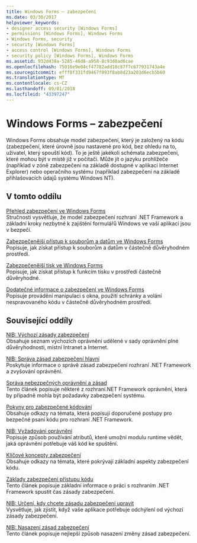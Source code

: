 ```yaml
---
title: Windows Forms – zabezpečení
ms.date: 03/30/2017
helpviewer_keywords:
- designer access security [Windows Forms]
- permissions [Windows Forms], Windows Forms
- Windows Forms, security
- security [Windows Forms]
- access control [Windows Forms], Windows Forms
- security policy [Windows Forms], Windows Forms
ms.assetid: 932d438a-5285-46d8-a958-8c93d0ad6cae
ms.openlocfilehash: 75016e9e04cf47782add18c87f7c677931743a4e
ms.sourcegitcommit: efff8f331fd9467f093f8ab8d23a203d6ecb5b60
ms.translationtype: MT
ms.contentlocale: cs-CZ
ms.lasthandoff: 09/01/2018
ms.locfileid: "43397247"
---
```

# <a name="windows-forms-security"></a>Windows Forms – zabezpečení
Windows Forms obsahuje model zabezpečení, který je založený na kódu (zabezpečení, které úrovně jsou nastavené pro kód, bez ohledu na to, uživatel, který spouští kód). To je ještě jakékoli schémata zabezpečení, které mohou být v místě již v počítači. Může jít o jazyku prohlížeče (například v zóně zabezpečení na základě dostupné v aplikaci Internet Explorer) nebo operačního systému (například zabezpečení na základě přihlašovacích údajů systému Windows NT).  
  
## <a name="in-this-section"></a>V tomto oddílu  
 [Přehled zabezpečení ve Windows Forms](../../../docs/framework/winforms/security-in-windows-forms-overview.md)  
 Stručnosti vysvětluje, že model zabezpečení rozhraní .NET Framework a základní kroky nezbytné k zajištění formulářů Windows ve vaší aplikaci jsou v bezpečí.  
  
 [Zabezpečenější přístup k souborům a datům ve Windows Forms](../../../docs/framework/winforms/more-secure-file-and-data-access-in-windows-forms.md)  
 Popisuje, jak získat přístup k souborům a datům v částečně důvěryhodném prostředí.  
  
 [Zabezpečenější tisk ve Windows Forms](../../../docs/framework/winforms/more-secure-printing-in-windows-forms.md)  
 Popisuje, jak získat přístup k funkcím tisku v prostředí částečně důvěryhodné.  
  
 [Dodatečné informace o zabezpečení ve Windows Forms](../../../docs/framework/winforms/additional-security-considerations-in-windows-forms.md)  
 Popisuje provádění manipulaci s okna, použití schránky a volání nespravovaného kódu v částečně důvěryhodném prostředí.  
  
## <a name="related-sections"></a>Související oddíly  
 [NIB: Výchozí zásady zabezpečení](https://msdn.microsoft.com/library/2c086873-0894-4f4d-8f7e-47427c1a3b55)  
 Obsahuje seznam výchozích oprávnění udělené v sady oprávnění plné důvěryhodnosti, místní Intranet a Internet.  
  
 [NIB: Správa zásad zabezpečení hlavní](https://msdn.microsoft.com/library/5121fe35-f0e3-402c-94ab-4f35b0a87b4b)  
 Poskytuje informace o správě zásad zabezpečení rozhraní .NET Framework a zvyšování oprávnění.  
  
 [Správa nebezpečných oprávnění a zásad](../../../docs/framework/misc/dangerous-permissions-and-policy-administration.md)  
 Tento článek popisuje některé z rozhraní.NET Framework oprávnění, která by případně mohla být požadavky zabezpečení systému.  
  
 [Pokyny pro zabezpečené kódování](../../../docs/standard/security/secure-coding-guidelines.md)  
 Obsahuje odkazy na témata, která popisují doporučené postupy pro bezpečné psaní kódu pro rozhraní .NET Framework.  
  
 [NIB: Vyžadování oprávnění](https://msdn.microsoft.com/library/0447c49d-8cba-45e4-862c-ff0b59bebdc2)  
 Popisuje způsob používání atributů, které umožní modulu runtime vědět, jaká oprávnění potřebuje váš kód ke spuštění.  
  
 [Klíčové koncepty zabezpečení](../../../docs/standard/security/key-security-concepts.md)  
 Obsahuje odkazy na témata, které pokrývají základní aspekty zabezpečení kódu.  
  
 [Základy zabezpečení přístupu kódu](../../../docs/framework/misc/code-access-security-basics.md)  
 Tento článek popisuje základní informace o práci s rozhraním .NET Framework spustit čas zásady zabezpečení.  
  
 [NIB: Určení, kdy chcete zásadu zabezpečení upravit](https://msdn.microsoft.com/library/af749b17-e461-409d-84b9-a3d44789db16)  
 Vysvětluje, jak zjistit, když vaše aplikace potřebuje odchýlení od výchozí zásady zabezpečení.  
  
 [NIB: Nasazení zásad zabezpečení](https://msdn.microsoft.com/library/f936c1e5-033b-4bd9-a3bd-a39ba733a681)  
 Tento článek popisuje nejlepší způsob nasazení změny zásad zabezpečení.
